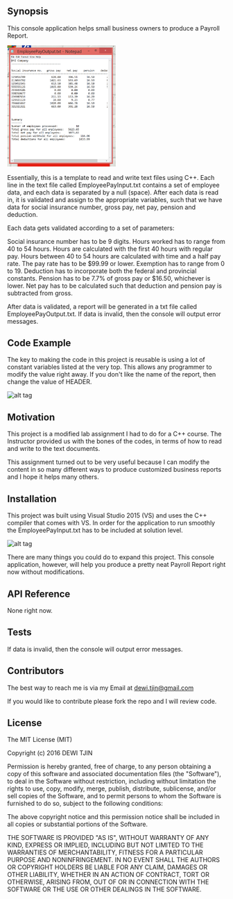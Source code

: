 ## Synopsis

This console application helps small business owners to produce a Payroll Report.  

<img src="https://raw.githubusercontent.com/dewitjin/PayRollReport/master/images/report.png" width="250">

Essentially, this is a template to read and write text files using C++.  Each line in the text file called EmployeePayInput.txt contains a set of employee data, and each data is separated by a null (space).  After each data is read in, it is validated and assign to the appropriate variables, such that we have data for social insurance number, gross pay, net pay, pension and deduction.

Each data gets validated according to a set of parameters:

Social insurance number has to be 9 digits.
Hours worked has to range from 40 to 54 hours.
Hours are calculated with the first 40 hours with regular pay. 
Hours between 40 to 54 hours are calculated with time and a half pay rate.
The pay rate has to be $99.99 or lower.
Exemption has to range from 0 to 19.
Deduction has to incorporate both the federal and provincial constants.
Pension has to be 7.7% of gross pay or $16.50, whichever is lower.
Net pay has to be calculated such that deduction and pension pay is subtracted from gross.

After data is validated, a report will be generated in a txt file called EmployeePayOutput.txt. If data is invalid, then the console will output error messages.

## Code Example

The key to making the code in this project is reusable is using a lot of constant variables listed at the very top.  This allows any programmer to modify the value right away.  If you don't like the name of the report, then change the value of HEADER.

![alt tag]()  

## Motivation

This project is a modified lab assignment I had to do for a C++ course.  The Instructor provided us with the bones of the codes, in terms of how to read and write to the text documents.

This assignment turned out to be very useful because I can modify the content in so many different ways to produce customized business reports and I hope it helps many others.

## Installation

This project was built using Visual Studio 2015 (VS) and uses the C++ compiler that comes with VS. In order for the application to run smoothly the EmployeePayInput.txt has to be included at solution level.

![alt tag]()

There are many things you could do to expand this project.  This console application, however, will help you produce a pretty neat Payroll Report right now without modifications.

## API Reference

None right now.

## Tests

If data is invalid, then the console will output error messages.

## Contributors

The best way to reach me is via my Email at dewi.tjin@gmail.com

If you would like to contribute please fork the repo and I will review code.


## License

The MIT License (MIT)

Copyright (c) 2016 DEWI TJIN

Permission is hereby granted, free of charge, to any person obtaining a copy
of this software and associated documentation files (the "Software"), to deal
in the Software without restriction, including without limitation the rights
to use, copy, modify, merge, publish, distribute, sublicense, and/or sell
copies of the Software, and to permit persons to whom the Software is
furnished to do so, subject to the following conditions:

The above copyright notice and this permission notice shall be included in all
copies or substantial portions of the Software.

THE SOFTWARE IS PROVIDED "AS IS", WITHOUT WARRANTY OF ANY KIND, EXPRESS OR
IMPLIED, INCLUDING BUT NOT LIMITED TO THE WARRANTIES OF MERCHANTABILITY,
FITNESS FOR A PARTICULAR PURPOSE AND NONINFRINGEMENT. IN NO EVENT SHALL THE
AUTHORS OR COPYRIGHT HOLDERS BE LIABLE FOR ANY CLAIM, DAMAGES OR OTHER
LIABILITY, WHETHER IN AN ACTION OF CONTRACT, TORT OR OTHERWISE, ARISING FROM,
OUT OF OR IN CONNECTION WITH THE SOFTWARE OR THE USE OR OTHER DEALINGS IN THE
SOFTWARE.

